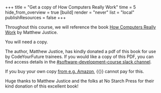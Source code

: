 +++
title = "Get a copy of How Computers Really Work"
time = 5
hide_from_overview = true
[build]
  render = "never"
  list = "local"
  publishResources = false
+++

Throughout this course, we will reference the book [How Computers Really Work](https://www.howcomputersreallywork.com/) by Matthew Justice.

You will need a copy.

The author, Matthew Justice, has kindly donated a pdf of this book for use by CodeYourFuture trainees. If you would like a copy of this PDF, you can find access details in the [#software-development-course slack channel](https://codeyourfuture.slack.com/archives/C0884D7GLS3).

If you buy your own copy [from e.g. Amazon](https://www.amazon.co.uk/How-Computers-Work-Hands-Workings/dp/1718500661), {{<our-name>}} cannot pay for this.

Huge thanks to Matthew Justice and the folks at No Starch Press for their kind donation of this excellent book!
